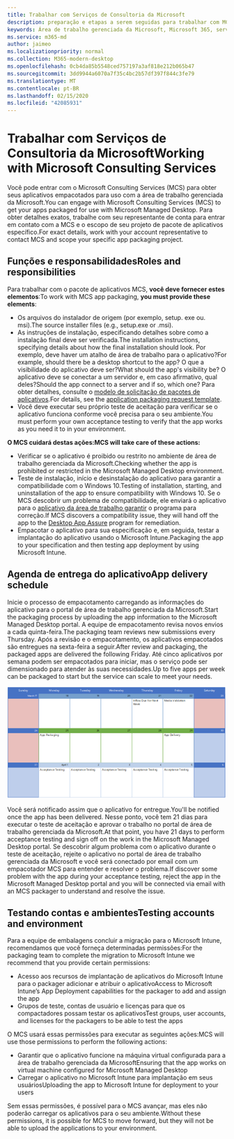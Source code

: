```yaml
---
title: Trabalhar com Serviços de Consultoria da Microsoft
description: preparação e etapas a serem seguidas para trabalhar com MCS para empacotar seus aplicativos
keywords: Área de trabalho gerenciada da Microsoft, Microsoft 365, serviço, documentação, aplicativos, MCS, pacotes
ms.service: m365-md
author: jaimeo
ms.localizationpriority: normal
ms.collection: M365-modern-desktop
ms.openlocfilehash: 0cb4da85b5548ced757197a3af818e212b065b47
ms.sourcegitcommit: 3dd9944a6070a7f35c4bc2b57df397f844c3fe79
ms.translationtype: MT
ms.contentlocale: pt-BR
ms.lasthandoff: 02/15/2020
ms.locfileid: "42085931"
---
```

# <a name="working-with-microsoft-consulting-services"></a><span data-ttu-id="d0843-104">Trabalhar com Serviços de Consultoria da Microsoft</span><span class="sxs-lookup"><span data-stu-id="d0843-104">Working with Microsoft Consulting Services</span></span>

<span data-ttu-id="d0843-105">Você pode entrar com o Microsoft Consulting Services (MCS) para obter seus aplicativos empacotados para uso com a área de trabalho gerenciada da Microsoft.</span><span class="sxs-lookup"><span data-stu-id="d0843-105">You can engage with Microsoft Consulting Services (MCS) to get your apps packaged for use with Microsoft Managed Desktop.</span></span> <span data-ttu-id="d0843-106">Para obter detalhes exatos, trabalhe com seu representante de conta para entrar em contato com a MCS e o escopo de seu projeto de pacote de aplicativos específico.</span><span class="sxs-lookup"><span data-stu-id="d0843-106">For exact details, work with your account representative to contact MCS and scope your specific app packaging project.</span></span>

## <a name="roles-and-responsibilities"></a><span data-ttu-id="d0843-107">Funções e responsabilidades</span><span class="sxs-lookup"><span data-stu-id="d0843-107">Roles and responsibilities</span></span>

<span data-ttu-id="d0843-108">Para trabalhar com o pacote de aplicativos MCS, **você deve fornecer estes elementos**:</span><span class="sxs-lookup"><span data-stu-id="d0843-108">To work with MCS app packaging, **you must provide these elements**:</span></span>

- <span data-ttu-id="d0843-109">Os arquivos do instalador de origem (por exemplo, setup. exe ou. msi).</span><span class="sxs-lookup"><span data-stu-id="d0843-109">The source installer files (e.g., setup.exe or .msi).</span></span>
- <span data-ttu-id="d0843-110">As instruções de instalação, especificando detalhes sobre como a instalação final deve ser verificada.</span><span class="sxs-lookup"><span data-stu-id="d0843-110">The installation instructions, specifying details about how the final installation should look.</span></span> <span data-ttu-id="d0843-111">Por exemplo, deve haver um atalho de área de trabalho para o aplicativo?</span><span class="sxs-lookup"><span data-stu-id="d0843-111">For example, should there be a desktop shortcut to the app?</span></span> <span data-ttu-id="d0843-112">O que a visibilidade do aplicativo deve ser?</span><span class="sxs-lookup"><span data-stu-id="d0843-112">What should the app's visibility be?</span></span> <span data-ttu-id="d0843-113">O aplicativo deve se conectar a um servidor e, em caso afirmativo, qual deles?</span><span class="sxs-lookup"><span data-stu-id="d0843-113">Should the app connect to a server and if so, which one?</span></span> <span data-ttu-id="d0843-114">Para obter detalhes, consulte o [modelo de solicitação de pacotes de aplicativos](https://github.com/MicrosoftDocs/microsoft-365-docs/raw/public/microsoft-365/managed-desktop/get-ready/downloads/app-packaging-template.docx).</span><span class="sxs-lookup"><span data-stu-id="d0843-114">For details, see the [application packaging request template](https://github.com/MicrosoftDocs/microsoft-365-docs/raw/public/microsoft-365/managed-desktop/get-ready/downloads/app-packaging-template.docx).</span></span>
- <span data-ttu-id="d0843-115">Você deve executar seu próprio teste de aceitação para verificar se o aplicativo funciona conforme você precisa para o seu ambiente.</span><span class="sxs-lookup"><span data-stu-id="d0843-115">You must perform your own acceptance testing to verify that the app works as you need it to in your environment.</span></span>

<span data-ttu-id="d0843-116">**O MCS cuidará destas ações:**</span><span class="sxs-lookup"><span data-stu-id="d0843-116">**MCS will take care of these actions:**</span></span>

- <span data-ttu-id="d0843-117">Verificar se o aplicativo é proibido ou restrito no ambiente de área de trabalho gerenciada da Microsoft.</span><span class="sxs-lookup"><span data-stu-id="d0843-117">Checking whether the app is prohibited or restricted in the Microsoft Managed Desktop environment.</span></span>
- <span data-ttu-id="d0843-118">Teste de instalação, início e desinstalação do aplicativo para garantir a compatibilidade com o Windows 10.</span><span class="sxs-lookup"><span data-stu-id="d0843-118">Testing of installation, starting, and uninstallation of the app to ensure compatibility with Windows 10.</span></span> <span data-ttu-id="d0843-119">Se o MCS descobrir um problema de compatibilidade, ele enviará o aplicativo para o [aplicativo da área de trabalho garantir](https://docs.microsoft.com/fasttrack/win-10-desktop-app-assure) o programa para correção.</span><span class="sxs-lookup"><span data-stu-id="d0843-119">If MCS discovers a compatibility issue, they will hand off the app to the [Desktop App Assure](https://docs.microsoft.com/fasttrack/win-10-desktop-app-assure) program for remediation.</span></span>
- <span data-ttu-id="d0843-120">Empacotar o aplicativo para sua especificação e, em seguida, testar a implantação do aplicativo usando o Microsoft Intune.</span><span class="sxs-lookup"><span data-stu-id="d0843-120">Packaging the app to your specification and then testing app deployment by using Microsoft Intune.</span></span>

## <a name="app-delivery-schedule"></a><span data-ttu-id="d0843-121">Agenda de entrega do aplicativo</span><span class="sxs-lookup"><span data-stu-id="d0843-121">App delivery schedule</span></span>

<span data-ttu-id="d0843-122">Inicie o processo de empacotamento carregando as informações do aplicativo para o portal de área de trabalho gerenciada da Microsoft.</span><span class="sxs-lookup"><span data-stu-id="d0843-122">Start the packaging process by uploading the app information to the Microsoft Managed Desktop portal.</span></span> <span data-ttu-id="d0843-123">A equipe de empacotamento revisa novos envios a cada quinta-feira.</span><span class="sxs-lookup"><span data-stu-id="d0843-123">The packaging team reviews new submissions every Thursday.</span></span> <span data-ttu-id="d0843-124">Após a revisão e o empacotamento, os aplicativos empacotados são entregues na sexta-feira a seguir.</span><span class="sxs-lookup"><span data-stu-id="d0843-124">After review and packaging, the packaged apps are delivered the following Friday.</span></span> <span data-ttu-id="d0843-125">Até cinco aplicativos por semana podem ser empacotados para iniciar, mas o serviço pode ser dimensionado para atender às suas necessidades.</span><span class="sxs-lookup"><span data-stu-id="d0843-125">Up to five apps per week can be packaged to start but the service can scale to meet your needs.</span></span>

![calendário mostrando o fluxo de aplicativos em uma quinta-feira (o 21, neste exemplo), a validação de mídia no dia seguinte, empacotando na segunda-feira (o 25º) e entrega de aplicativos na sexta-feira subsequente (o dia 29)](../../media/MCS-cal.png)

<span data-ttu-id="d0843-127">Você será notificado assim que o aplicativo for entregue.</span><span class="sxs-lookup"><span data-stu-id="d0843-127">You'll be notified once the app has been delivered.</span></span> <span data-ttu-id="d0843-128">Nesse ponto, você tem 21 dias para executar o teste de aceitação e aprovar o trabalho no portal de área de trabalho gerenciada da Microsoft.</span><span class="sxs-lookup"><span data-stu-id="d0843-128">At that point, you have 21 days to perform acceptance testing and sign off on the work in the Microsoft Managed Desktop portal.</span></span> <span data-ttu-id="d0843-129">Se descobrir algum problema com o aplicativo durante o teste de aceitação, rejeite o aplicativo no portal de área de trabalho gerenciada da Microsoft e você será conectado por email com um empacotador MCS para entender e resolver o problema.</span><span class="sxs-lookup"><span data-stu-id="d0843-129">If discover some problem with the app during your acceptance testing, reject the app in the Microsoft Managed Desktop portal and you will be connected via email with an MCS packager to understand and resolve the issue.</span></span>

## <a name="testing-accounts-and-environment"></a><span data-ttu-id="d0843-130">Testando contas e ambientes</span><span class="sxs-lookup"><span data-stu-id="d0843-130">Testing accounts and environment</span></span>

<span data-ttu-id="d0843-131">Para a equipe de embalagens concluir a migração para o Microsoft Intune, recomendamos que você forneça determinadas permissões:</span><span class="sxs-lookup"><span data-stu-id="d0843-131">For the packaging team to complete the migration to Microsoft Intune we recommend that you provide certain permissions:</span></span>
 
-   <span data-ttu-id="d0843-132">Acesso aos recursos de implantação de aplicativos do Microsoft Intune para o packager adicionar e atribuir o aplicativo</span><span class="sxs-lookup"><span data-stu-id="d0843-132">Access to Microsoft Intune’s App Deployment capabilities for the packager to add and assign the app</span></span> 
-   <span data-ttu-id="d0843-133">Grupos de teste, contas de usuário e licenças para que os compactadores possam testar os aplicativos</span><span class="sxs-lookup"><span data-stu-id="d0843-133">Test groups, user accounts, and licenses for the packagers to be able to test the apps</span></span>

<span data-ttu-id="d0843-134">O MCS usará essas permissões para executar as seguintes ações:</span><span class="sxs-lookup"><span data-stu-id="d0843-134">MCS will use those permissions to perform the following actions:</span></span>
 
-   <span data-ttu-id="d0843-135">Garantir que o aplicativo funcione na máquina virtual configurada para a área de trabalho gerenciada da Microsoft</span><span class="sxs-lookup"><span data-stu-id="d0843-135">Ensuring that the app works on virtual machine configured for Microsoft Managed Desktop</span></span>
-   <span data-ttu-id="d0843-136">Carregar o aplicativo no Microsoft Intune para implantação em seus usuários</span><span class="sxs-lookup"><span data-stu-id="d0843-136">Uploading the app to Microsoft Intune for deployment to your users</span></span>

<span data-ttu-id="d0843-137">Sem essas permissões, é possível para o MCS avançar, mas eles não poderão carregar os aplicativos para o seu ambiente.</span><span class="sxs-lookup"><span data-stu-id="d0843-137">Without these permissions, it is possible for MCS to move forward, but they will not be able to upload the applications to your environment.</span></span>


